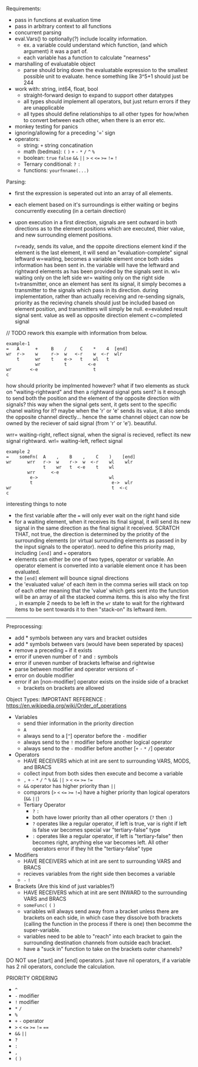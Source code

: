 Requirements: 
 - pass in functions at evaluation time
 - pass in arbitrary context to all functions
 - concurrent parsing 
 - eval.Vars() to optionally(?) include locality information. 
     - ex. a variable could understand which function, (and which argument) 
       it was a part of. 
     - each variable has a function to calculate "nearness"
 - marshalling of evaluatable object
   - parse should bring down the evaluatable expression to the smallest possible
     unit to evaluate. hence something like 3^5+1 should just be 244
 - work with: string, int64, float, bool 
   - straight-forward design to expand to support other datatypes
   - all types should implement all operators, but just 
     return errors if they are unapplicable
   - all types should define relationships to all other types for how/when 
     to convert between each other, when there is an error etc. 
 - monkey testing for panics 
 - ignoring/allowing for a preceding '=' sign
 - operators: 
   - string: `+` string concatination
   - math (bedmas): `(` `)` `+` `-` `*` `/` `^` `%` 
   - boolean: `true` `false` `&&` `||` `>` `<` `<=` `>=` `!=` `!`
   - Ternary conditional: `?` `:`
   - functions: `yourfnname(...)`

Parsing: 
 - first the expression is seperated out into an array of all elements. 
 - each element based on it's surroundings is either waiting or begins concurrently executing (in a certain direction)
 - upon execution in a first direction, signals are sent outward in both directions as to the element positions 
   which are executed, thier value, and new surrounding element positions. 

   r=ready, sends its value, and the oppoite directions element kind
            if the element is the last element, it will send an "evaluation-complete"
            signal leftward
   w=waiting, becomes a variable element once both sides information 
              has been sent in. the variable will have the leftward and rightward
              elements as has been provided by the signals sent in. 
   wl= waiting only on the left side
   wr= waiting only on the right side
   t=transmitter, once an element has sent its signal, it simply 
                  becomes a transmitter to the signals which pass in 
                  its direction. during implementation, 
                  rather than actually receiving and re-sending signals, 
                  priority as the recieving chanels should just be included based
                  on element position, and transmitters will simply be null. 
   e=evaluted result signal sent. value as well as opposite direction element
   c=completed signal

// TODO rework this example with information from below. 
```
example-1
=   A      +     B    /     C    *    4  [end]
wr  r->    w     r->  w   <-r    w  <-r  wlr
    t      wr    t    e->   t    wl   t
           wr         t        <-e
wr       <-e                     t
c   
```

how should priority be implmented however?
what if two elements as stuck on "waiting-rightward" and then a rightward 
signal gets sent? is it enough to send both the position and the element of the opposite 
direction with signals? this way when the signal gets sent, it gets sent to the specific chanel waiting for it?
maybe when the 'r' or 'e' sends its value, it also sends the opposite channel directly... hence the same channel object
can now be owned by the reciever of said signal (from 'r' or 'e'). beautiful. 

 
wrr= waiting-right, reflect signal, when the signal is recieved, 
     reflect its new signal rightward.
wrl= waiting-left, reflect signal 


```
example 2
=    someFn(  A    ,    B    ,    C    )    [end]
wr      wrr   r->  w    r->  w  <-r    wl    wlr
              t    wr   t  <-e    t    wl
        wrr      <-e
         e->                           wl 
         t                              e->  wlr
wr                                      t  <-c 
c
```


interesting things to note
 - the first variable after the `=` will only ever wait on the right hand side
 - for a waiting element, when it receives its final signal, it will send its new signal
   in the same direction as the final signal it received. SCRATCH THAT, not true, the direction
   is determined by the priotity of the surrounding elements (or virtual surrounding elements 
   as passed in by the input signals to the operator).  need to define this priority
   map, including `[end]` and `=` operators
 - elements can either be one of two types, operator or variable. An operator
   element is converted into a variable element once it has been evaluated. 
 - the `[end]` element will bounce signal directions 
 - the 'evaluated value' of each item in the comma series will stack on top of each 
   other meaning that the 'value' which gets sent into the function will be an 
   array of all the stacked comma items. this is also why the first `,` in example 2
   needs to be left in the `wr` state to wait for the rightward items to be sent 
   towards it to then "stack-on" its leftward item. 

-----------------------------------
Preprocessing:
 - add * symbols between any vars and bracket outsides
 - add * symbols between vars (would have been seperated by spaces)
 - remove a preceding `=` if it exists 
 - error if uneven number of `?` and `:` symbols
 - error if uneven number of brackets leftwise and rightwise
 - parse between modifier and operator versions of `-` 
 - error on double modifier
 - error if an [non-modifier] operator exists on the inside side of a bracket
   - brackets on brackets are allowed

Object Types: IMPORTANT REFERENCE : https://en.wikipedia.org/wiki/Order_of_operations
 - Variables 
   - send thier information in the priority direction
   - `A` 
   - always send to a [`^`] operator before the `-` modifier
   - always send to the `!` modifier before another logical operator
   - always send to the `-` modifier before another [`+` `-` `*` `/`] operator
 - Operators 
   - HAVE RECEIVERS which at init are sent to surrounding VARS, MODS, and BRACS
   - collect input from both sides then execute and become a variable
   - `,` `+` `-` `*` `/` `^` `%` `&&` `||` `>` `<` `<=` `>=` `!=`
   - `&&` operator has higher priority than `||` 
   - comparors (`>` `<` `<=` `>=` `!=`) have a higher priority than 
     logical operators (`&&` `||`)
   - Tertiary Operator 
     - `?` `:`
     - both have lower priority than all other operators (`?` then `:`) 
     - `?` operates like a regular operator, if left is true, var is right 
           if left is false var becomes special var "tertiary-false" type
     - `:` operates like a regular operator, if left is "tertiary-false" then
           becomes right, anything else var becomes left. 
           All other operators error if they hit the "tertiary-false" type
 - Modifiers 
   - HAVE RECEIVERS which at init are sent to surrounding VARS and BRACS
   - recieves variables from the right side then becomes a variable
   - `-` `!`
 - Brackets (Are this kind of just variables?) 
   - HAVE RECEIVERS which at init are sent INWARD to the surrounding VARS and BRACS
   - `someFunc(` `(` `)`
   - variables will always send away from a bracket unless there are brackets
     on each side, in which case they dissolve both brackets (calling the function
     in the process if there is one) then becomme the super-variable.
   - variables need to be able to "reach" into each bracket to gain the surrounding 
     destination channels from outside each bracket. 
   - have a "suck in" function to take on the brackets outer channels?

DO NOT use [start] and [end] operators. just have nil operators, if a variable has 2 nil 
operators, conclude the calculation. 

PRIORITY ORDERING
 - `^` 
 - `-` modifier 
 - `!` modifier 
 - `*` `/` 
 - `%` 
 - `+` `-` operator
 - `>` `<` `<=` `>=` `!=` `==`
 - `&&` `||`
 - `?` 
 - `:` 
 - `,`
 - `(` `)`
